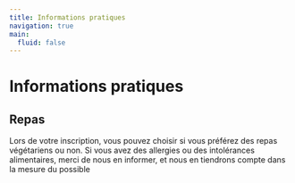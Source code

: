 ```yaml
---
title: Informations pratiques
navigation: true
main:
  fluid: false
---
```

# Informations pratiques

## Repas

Lors de votre inscription, vous pouvez choisir si vous préférez des repas végétariens ou non. Si vous avez des allergies ou des intolérances alimentaires, merci de nous en informer, et nous en tiendrons compte dans la mesure du possible